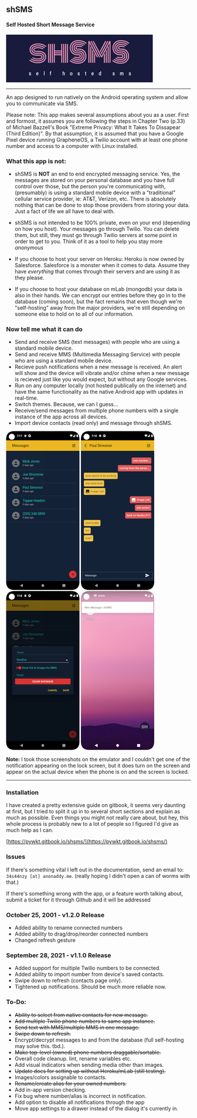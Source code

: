 ## shSMS
#### Self Hosted Short Message Service

![shSMS](./public/docs/images/logo-01.png "shSMS")

---

An app designed to run natively on the Android operating system and allow you to communicate via SMS.

Please note: This app makes several assumptions about you as a user. First and formost, it assumes you are following the steps in Chapter Two (p.33) of Michael Bazzell's Book "Extreme Privacy: What It Takes To Dissapear (Third Edition)". By that assumption, it is assumed that you have a Google Pixel device running GrapheneOS, a Twilio account with at least one phone number and access to a computer with Linux installed.

### What this app is not:
   * shSMS is **NOT** an end to end encrypted messaging service. Yes, the messages are stored on your personal database and you have full control over those, but the person you're communicating with, (presumably) is using a standard mobile device with a "traditional" cellular service provider, ie: AT&T, Verizon, etc. There is absolutely nothing that can be done to stop those providers from storing your data. Just a fact of life we all have to deal with.

   * shSMS is not intended to be 100% private, even on your end (depending on how you host). Your messages go through Twilio. You can delete them, but still, they must go through Twilio servers at some point in order to get to you. Think of it as a tool to help you stay more _anonymous_
   
   * If you choose to host your server on Heroku: Heroku is now owned by Salesforce. Salesforce is a monster when it comes to data. Assume they have _everything_ that comes through their servers and are using it as they please.
   
   * If you choose to host your database on mLab (mongodb) your data is also in their hands. We can encrypt our entries before they go in to the database (coming soon), but the fact remains that even though we're "self-hosting" away from the major providers, we're still depending on someone else to hold on to all of our information.

### Now tell me what it can do
   * Send and receive SMS (text messages) with people who are using a standard mobile device.
   * Send and receive MMS (Multimedia Messaging Service) with people who are using a standard mobile device. 
   * Recieve push notifications when a new message is received. An alert will show and the device will vibrate and/or chime when a new message is recieved just like you would expect, but without any Google services.
   * Run on any computer locally (not hosted publically on the internet) and have the same functionality as the native Android app with updates in real-time.
   * Switch themes. Because, we can I guess...
   * Receive/send messages from multiple phone numbers with a single instance of the app across all devices.
   * Import device contacts (read only) and message through shSMS.

![shSMS](./public/docs/images/contact-list.png "Contact List") ![shSMS](./public/docs/images/message-01.png "Messages") ![shSMS](./public/docs/images/settings-01.png "Settings") ![shSMS](./public/docs/images/notification.png "Notification")

**Note:** I took those screenshots on the emulator and I couldn't get one of the notification appearing on the lock screen, but it does turn on the screen and appear on the actual device when the phone is on and the screen is locked.

---

### Installation

I have created a pretty extensive guide on gitbook, it seems very daunting at first, but I tried to split it up in to several short sections and explain as much as possible. Even things you might not really care about, but hey, this whole process is probably new to a lot of people so I figured I'd give as much help as I can.

[https://pywkt.gitbook.io/shsms/](https://pywkt.gitbook.io/shsms/)

### Issues

If there's something vital I left out in the documentation, send an email to: `34s44nzy [at] anonaddy.me`. (really hoping I didn't open a can of worms with that.)

If there's something wrong with the app, or a feature worth talking about, submit a ticket for it through Github and it will be addressed

### October 25, 2001 - v1.2.0 Release
   * Added ability to rename connected numbers
   * Added ability to drag/drop/reorder connected numbers
   * Changed refresh gesture

### September 28, 2021 - v1.1.0 Release
   * Added support for multiple Twilio numbers to be connected.
   * Added ability to import number from device's saved contacts.
   * Swipe down to refresh (contacts page only).
   * Tightened up notifications. Should be much more reliable now.

### To-Do:
   * ~~Ability to select from native contacts for new message.~~
   * ~~Add multiple Twilio phone numbers to same app instance.~~
   * ~~Send text with MMS/multiple MMS in one message.~~
   * ~~Swipe down to refresh.~~
   * Encrypt/decrypt messages to and from the database (full self-hosting may solve this. tbd.).
   * ~~Make top-level (owned) phone numbers draggable/sortable.~~
   * Overall code cleanup. lint, rename variables etc.
   * Add visual indicators when sending media other than images.
   * ~~Update docs for setting up without Heroku/mLab (still testing).~~
   * Images/colors assignable to contacts.
   * ~~Rename/create alias for your owned numbers.~~
   * Add in-app version checking.
   * Fix bug where number/alias is incorrect in notification.
   * Add option to disable all notifications through the app
   * Move app settings to a drawer instead of the dialog it's currently in.
